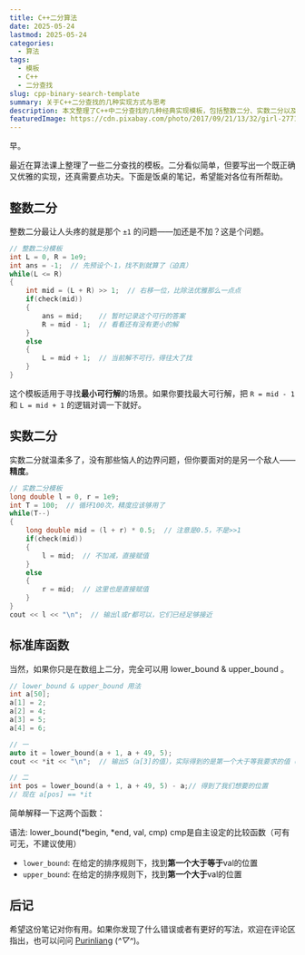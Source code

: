 ```yaml
---
title: C++二分算法
date: 2025-05-24
lastmod: 2025-05-24
categories:
  - 算法
tags:
  - 模板
  - C++
  - 二分查找
slug: cpp-binary-search-template
summary: 关于C++二分查找的几种实现方式与思考
description: 本文整理了C++中二分查找的几种经典实现模板，包括整数二分、实数二分以及标准库函数的使用。
featuredImage: https://cdn.pixabay.com/photo/2017/09/21/13/32/girl-2771931_1280.jpg
---
```


早。

最近在算法课上整理了一些二分查找的模板。二分看似简单，但要写出一个既正确又优雅的实现，还真需要点功夫。下面是饭桌的笔记，希望能对各位有所帮助。

## 整数二分

整数二分最让人头疼的就是那个 `±1` 的问题——加还是不加？这是个问题。

```cpp
// 整数二分模板
int L = 0, R = 1e9;
int ans = -1;  // 先预设个-1，找不到就算了（迫真）
while(L <= R)
{
    int mid = (L + R) >> 1;  // 右移一位，比除法优雅那么一点点
    if(check(mid))
    {
        ans = mid;    // 暂时记录这个可行的答案
        R = mid - 1;  // 看看还有没有更小的解
    }
    else
    {
        L = mid + 1;  // 当前解不可行，得往大了找
    }
}
```

这个模板适用于寻找**最小可行解**的场景。如果你要找最大可行解，把 `R = mid - 1` 和 `L = mid + 1` 的逻辑对调一下就好。

## 实数二分

实数二分就温柔多了，没有那些恼人的边界问题，但你要面对的是另一个敌人——**精度**。

```cpp
// 实数二分模板
long double l = 0, r = 1e9;
int T = 100;  // 循环100次，精度应该够用了
while(T--)
{
    long double mid = (l + r) * 0.5;  // 注意是0.5，不是>>1
    if(check(mid))
    {
        l = mid;  // 不加减，直接赋值
    }
    else
    {
        r = mid;  // 这里也是直接赋值
    }
}
cout << l << "\n";  // 输出l或r都可以，它们已经足够接近
```

## 标准库函数

当然，如果你只是在数组上二分，完全可以用 lower_bound & upper_bound 。

```cpp
// lower_bound & upper_bound 用法
int a[50];
a[1] = 2;
a[2] = 4;
a[3] = 5;
a[4] = 6;

// 一
auto it = lower_bound(a + 1, a + 49, 5);
cout << *it << "\n";  // 输出5（a[3]的值），实际得到的是第一个大于等我要求的值（val项的5）的位置

// 二
int pos = lower_bound(a + 1, a + 49, 5) - a;// 得到了我们想要的位置
// 现在 a[pos] == *it
```

简单解释一下这两个函数：

语法: lower_bound(*begin, *end, val, cmp) cmp是自主设定的比较函数（可有可无，不建议使用）

- `lower_bound`: 在给定的排序规则下，找到**第一个大于等于**val的位置
- `upper_bound`: 在给定的排序规则下，找到**第一个大于**val的位置

## 后记

希望这份笔记对你有用。如果你发现了什么错误或者有更好的写法，欢迎在评论区指出，也可以问问 [Purinliang](https://purinliang.github.io) (*^▽^*)。